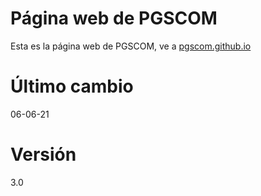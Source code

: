# Página web de PGSCOM
Esta es la página web de PGSCOM, ve a [pgscom.github.io](https://pgscom.github.io/)
# Último cambio
06-06-21
# Versión
3.0

